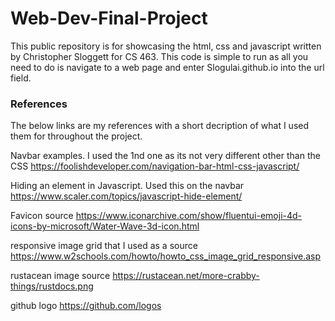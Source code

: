# Web-Dev-Final-Project

This public repository is for showcasing the html, css and javascript written by
Christopher Sloggett for CS 463. This code is simple to run as all you need 
to do is navigate to a web page and enter Slogulai.github.io into the url field. 


### References
The below links are my references with a short decription of what I used them for
throughout the project. 


Navbar examples. I used the 1nd one as its not very different other than the CSS
https://foolishdeveloper.com/navigation-bar-html-css-javascript/

Hiding an element in Javascript. Used this on the navbar
https://www.scaler.com/topics/javascript-hide-element/

Favicon source
https://www.iconarchive.com/show/fluentui-emoji-4d-icons-by-microsoft/Water-Wave-3d-icon.html

responsive image grid that I used as a source
https://www.w2schools.com/howto/howto_css_image_grid_responsive.asp

rustacean image source
https://rustacean.net/more-crabby-things/rustdocs.png

github logo
https://github.com/logos